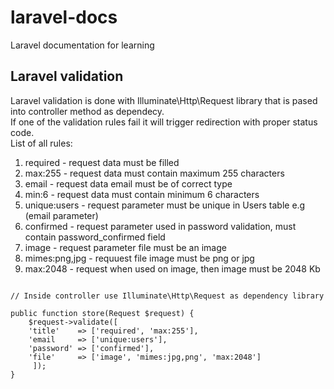 # laravel-docs
Laravel documentation for learning  

## Laravel validation 

Laravel validation is done with Illuminate\Http\Request library that is pased into controller method as dependecy.  
If one of the validation rules fail it will trigger redirection with proper status code.  
List of all rules:  
1. required      - request data must be filled 
2. max:255       - request data must contain maximum 255 characters
3. email         - request data email must be of correct type
4. min:6         - request data must contain minimum 6 characters
5. unique:users  - request parameter must be unique in Users table e.g (email parameter)
6. confirmed     - request parameter used in password validation, must contain password_confirmed field
7. image         - request parameter file must be an image
8. mimes:png,jpg - requuest file image must be png or jpg
9. max:2048      - request when used on image, then image must be 2048 Kb

```

// Inside controller use Illuminate\Http\Request as dependency library

public function store(Request $request) {
    $request->validate([
	'title'    => ['required', 'max:255'],
	'email     => ['unique:users'],
	'password' => ['confirmed'],
	'file'     => ['image', 'mimes:jpg,png', 'max:2048']
     ]);
}





```
